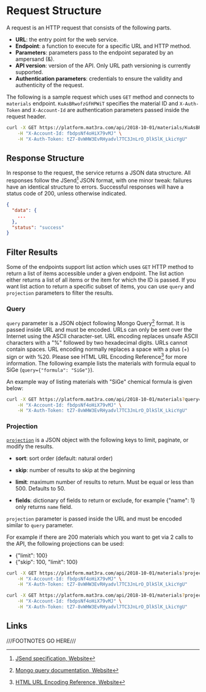 # Request Structure

A request is an HTTP request that consists of the following parts.

* **URL**: the entry point for the web service.
* **Endpoint**: a function to execute for a specific URL and HTTP method.
* **Parameters**: parameters pass to the endpoint separated by an ampersand (&).
* **API version**: version of the API. Only URL path versioning is currently supported.
* **Authentication parameters**: credentials to ensure the validity and authenticity of the request.

The following is a sample request which uses `GET` method and connects to `materials` endpoint. `KuAsBRwofzGfHPWiT` specifies the material ID and `X-Auth-Token` and `X-Account-Id` are authentication parameters passed inside the request header.

```bash
curl -X GET https://platform.mat3ra.com/api/2018-10-01/materials/KuAsBRwofzGfHPWiT \
    -H "X-Account-Id: fbdpsNf4oHiX79vMJ" \
    -H "X-Auth-Token: tZ7-8vWHW3EvRHyadvl7TC3JnLrO_DlkSlK_LkicYgU"
```

## Response Structure

In response to the request, the service returns a JSON data structure. All responses follow the JSend[^1] JSON format, with one minor tweak: failures have an identical structure to errors. Successful responses will have a status code of 200, unless otherwise indicated.

```json
{
  "data": {
    ...
  },
  "status": "success"
}
```

## Filter Results

Some of the endpoints support list action which uses `GET` HTTP method to return a list of items accessible under a given endpoint. The list action either returns a list of all items or the item for which the ID is passed. If you want list action to return a specific subset of items, you can use `query`  and `projection` parameters to filter the results.

### Query

`query` parameter is a JSON object following Mongo Query[^2] format. It is passed inside URL and must be encoded.  URLs can only be sent over the Internet using the ASCII character-set. URL encoding replaces unsafe ASCII characters with a "%" followed by two hexadecimal digits. URLs cannot contain spaces. URL encoding normally replaces a space with a plus (+) sign or with %20. Please see HTML URL Encoding Reference[^3] for more information. The following example lists the materials with formula equal to SiGe (`query={"formula": "SiGe"}`).

An example way of listing materials with "SiGe" chemical formula is given below:
```bash
curl -X GET https://platform.mat3ra.com/api/2018-10-01/materials?query=%7B%22formula%22%3A+%22SiGe%22%7D \
    -H "X-Account-Id: fbdpsNf4oHiX79vMJ" \
    -H "X-Auth-Token: tZ7-8vWHW3EvRHyadvl7TC3JnLrO_DlkSlK_LkicYgU"
```

### Projection

[`projection`](https://docs.meteor.com/api/collections.html#Mongo-Collection-find) is a JSON object with the following keys to limit, paginate, or modify the results.

- **sort**: sort order (default: natural order)

- **skip**: number of results to skip at the beginning

- **limit**: maximum number of results to return. Must be equal or less than 500. Defaults to 50.

- **fields**: dictionary of fields to return or exclude, for example {"name": 1} only returns `name` field.

`projection` parameter is passed inside the URL and must be encoded similar to `query` parameter.

For example if there are 200 materials which you want to get via 2 calls to the API, the following projections can be used:

- {"limit": 100}
- {"skip": 100, "limit": 100}

```bash
curl -X GET https://platform.mat3ra.com/api/2018-10-01/materials?projection=%7B%22limit%22%3A+50%7D  \
    -H "X-Account-Id: fbdpsNf4oHiX79vMJ" \
    -H "X-Auth-Token: tZ7-8vWHW3EvRHyadvl7TC3JnLrO_DlkSlK_LkicYgU"

curl -X GET https://platform.mat3ra.com/api/2018-10-01/materials?projection=%7B%22skip%22%3A+50%2C+%22limit%22%3A+50%7D  \
    -H "X-Account-Id: fbdpsNf4oHiX79vMJ" \
    -H "X-Auth-Token: tZ7-8vWHW3EvRHyadvl7TC3JnLrO_DlkSlK_LkicYgU"
```

## Links

[^1]: [JSend specification, Website](http://labs.omniti.com/labs/jsend)

[^2]: [Mongo query documentation, Website](https://docs.mongodb.com/manual/tutorial/query-documents/)

[^3]: [HTML URL Encoding Reference, Website](https://www.w3schools.com/tags/ref_urlencode.asp)

///FOOTNOTES GO HERE///
